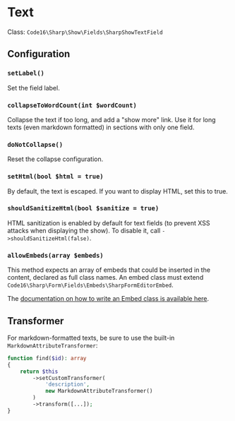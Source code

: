 # Text

Class: `Code16\Sharp\Show\Fields\SharpShowTextField`

## Configuration

### `setLabel()`

Set the field label.

### `collapseToWordCount(int $wordCount)`

Collapse the text if too long, and add a "show more" link. Use it for long texts (even markdown formatted) in sections with only one field.

### `doNotCollapse()`

Reset the collapse configuration.

### `setHtml(bool $html = true)`

By default, the text is escaped. If you want to display HTML, set this to true.

### `shouldSanitizeHtml(bool $sanitize = true)`

HTML sanitization is enabled by default for text fields (to prevent XSS attacks when displaying the show). To disable it, call `->shouldSanitizeHtml(false)`.


### `allowEmbeds(array $embeds)`

This method expects an array of embeds that could be inserted in the content, declared as full class names. An embed class must extend `Code16\Sharp\Form\Fields\Embeds\SharpFormEditorEmbed`.

The [documentation on how to write an Embed class is available here](../form-editor-embeds.md).


## Transformer

For markdown-formatted texts, be sure to use the built-in `MarkdownAttributeTransformer`:

```php
function find($id): array
{
    return $this
        ->setCustomTransformer(
            'description', 
            new MarkdownAttributeTransformer()
        )
        ->transform([...]);
}
```

